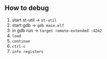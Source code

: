 ## How to debug
 1. start st-util -> ``st-util``
 2. start gdb -> ``gdb main.elf``
 3. in gdb run -> ``target remote-extended :4242``
 4. ``load``
 5. ``continue``
 6. ``ctrl-c``
 7. ``info registers``
